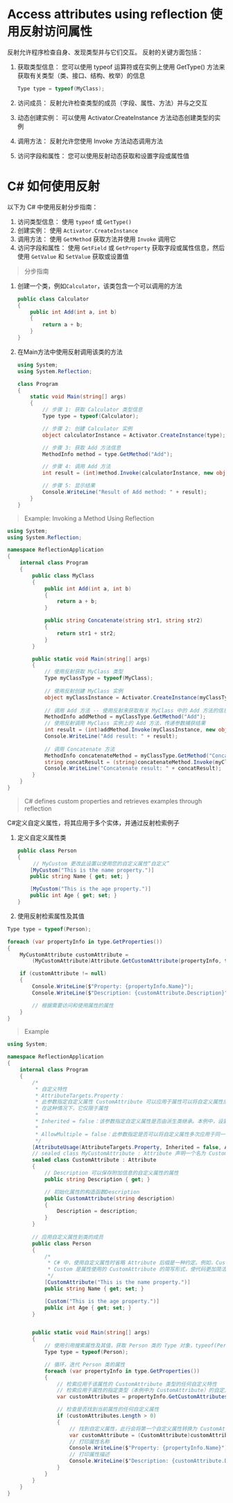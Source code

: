 # Access attributes using reflection 使用反射访问属性

反射允许程序检查自身、发现类型并与它们交互。 反射的关键方面包括：

1. 获取类型信息： 您可以使用 typeof 运算符或在实例上使用 GetType() 方法来获取有关类型（类、接口、结构、枚举）的信息

   ```c#
   Type type = typeof(MyClass);
   ```

2. 访问成员： 反射允许检查类型的成员（字段、属性、方法）并与之交互

3. 动态创建实例： 可以使用 Activator.CreateInstance 方法动态创建类型的实例

4. 调用方法：
   反射允许您使用 Invoke 方法动态调用方法

5. 访问字段和属性： 您可以使用反射动态获取和设置字段或属性值

   

# C# 如何使用反射

以下为 C# 中使用反射分步指南：

1. 访问类型信息： 使用 `typeof` 或 `GetType()`
2. 创建实例： 使用 `Activator.CreateInstance`
3. 调用方法： 使用 `GetMethod` 获取方法并使用 `Invoke` 调用它
4. 访问字段和属性：
   使用 `GetField` 或 `GetProperty` 获取字段或属性信息，然后使用 `GetValue` 和 `SetValue` 获取或设置值



> 分步指南

1. 创建一个类，例如`Calculator`，该类包含一个可以调用的方法

   ```c#
   public class Calculator
   {
       public int Add(int a, int b)
       {
           return a + b;
       }
   }
   ```

2. 在Main方法中使用反射调用该类的方法

   ```c#
   using System;
   using System.Reflection;
   
   class Program
   {
       static void Main(string[] args)
       {
           // 步骤 1: 获取 Calculator 类型信息
           Type type = typeof(Calculator);
   
           // 步骤 2: 创建 Calculator 实例
           object calculatorInstance = Activator.CreateInstance(type);
   
           // 步骤 3: 获取 Add 方法信息
           MethodInfo method = type.GetMethod("Add");
   
           // 步骤 4: 调用 Add 方法
           int result = (int)method.Invoke(calculatorInstance, new object[] { 10, 20 });
   
           // 步骤 5: 显示结果
           Console.WriteLine("Result of Add method: " + result);
       }
   }
   ```

   

> Example: Invoking a Method Using Reflection

```c#
using System;
using System.Reflection;

namespace ReflectionApplication
{
    internal class Program
    {
        public class MyClass
        {
            public int Add(int a, int b)
            {
                return a + b;
            }

            public string Concatenate(string str1, string str2)
            {
                return str1 + str2;
            }
        }

        public static void Main(string[] args)
        {
            // 使用反射获取 MyClass 类型
            Type myClassType = typeof(MyClass);
            
            // 使用反射创建 MyClass 实例
            object myClassInstance = Activator.CreateInstance(myClassType);
            
            // 调用 Add 方法 -- 使用反射来获取有关 MyClass 中的 Add 方法的信息
            MethodInfo addMethod = myClassType.GetMethod("Add");
            // 使用反射调用 MyClass 实例上的 Add 方法，传递参数捕获结果
            int result = (int)addMethod.Invoke(myClassInstance, new object[] { 10, 20 });
            Console.WriteLine("Add result: " + result);
            
            // 调用 Concatenate 方法
            MethodInfo concatenateMethod = myClassType.GetMethod("Concatenate");
            string concatResult = (string)concatenateMethod.Invoke(myClassInstance, new object[] { "Hello ", "Htl" });
            Console.WriteLine("Concatenate result: " + concatResult);
        }
    }
}
```



> C# defines custom properties and retrieves examples through reflection

C#定义自定义属性，将其应用于多个实体，并通过反射检索例子

1. 定义自定义属性类

   ```c#
   public class Person
   {
     	// MyCustom 更改此设置以使用您的自定义属性“自定义”
       [MyCustom("This is the name property.")]
       public string Name { get; set; }
   
       [MyCustom("This is the age property.")]
       public int Age { get; set; }
   }
   ```

   

2. 使用反射检索属性及其值

```c#
Type type = typeof(Person);

foreach (var propertyInfo in type.GetProperties())
{
    MyCustomAttribute customAttribute =
        (MyCustomAttribute)Attribute.GetCustomAttribute(propertyInfo, typeof(MyCustomAttribute));

    if (customAttribute != null)
    {
        Console.WriteLine($"Property: {propertyInfo.Name}");
        Console.WriteLine($"Description: {customAttribute.Description}");

        // 根据需要访问和使用属性的属性
    }
}
```



> Example

```c#
using System;

namespace ReflectionApplication
{
    internal class Program
    {
        /*
         * 自定义特性
         * AttributeTargets.Property：
         * 此参数指定自定义属性 CustomAttribute 可以应用于属性可以将自定义属性应用于各种程序元素，例如类、方法、属性等
         * 在这种情况下，它仅限于属性
         *
         * Inherited = false：该参数指定自定义属性是否由派生类继承。本例中，设置为 false，这意味着自定义属性不会被派生类继承
         *
         * AllowMultiple = false：此参数指定是否可以将自定义属性多次应用于同一目标。将其设置为 false 意味着该属性只能应用于属性一次
         */
        [AttributeUsage(AttributeTargets.Property, Inherited = false, AllowMultiple = false)]
        // sealed class MyCustomAttribute : Attribute 声明一个名为 CustomAttribute 的自定义属性，属性继承 Attribute
        sealed class CustomAttribute : Attribute 
        {
            // Description 可以保存附加信息的自定义属性的属性
            public string Description { get; }

            // 初始化属性的构造函数Description
            public CustomAttribute(string description)
            {
                Description = description;
            }
        }
        
        // 应用自定义属性到类的成员
        public class Person
        {
            /*
             * C# 中，使用自定义属性时省略 Attribute 后缀是一种约定。例如，CustomAttribute 通常用作 Custom。为了简洁性和可读性，C# 编译器允许这样做
             * Custom 是属性使用的 CustomAttribute 的简写形式，使代码更加简洁和可读
             */
            [CustomAttribute("This is the name property.")]
            public string Name { get; set; }

            [Custom("This is the age property.")]
            public int Age { get; set; }
        }


        public static void Main(string[] args)
        {
            // 使用引用搜索属性及其值，获取 Person 类的 Type 对象，typeof(Person) 返回表示 Person 类的 Type 对象
            Type type = typeof(Person);

            // 循环，迭代 Person 类的属性
            foreach (var propertyInfo in type.GetProperties())
            {
                // 检索应用于该属性的 CustomAttribute 类型的任何自定义特性
                // 检索应用于属性的指定类型（本例中为 CustomAttribute）的自定义特性数组
                var customAttributes = propertyInfo.GetCustomAttributes(typeof(CustomAttribute), false);

                // 检查是否找到当前属性的任何自定义属性
                if (customAttributes.Length > 0)
                {
                    // 找到自定义属性，此行会将第一个自定义属性转换为 CustomAttribute 类型
                    var customAttribute = (CustomAttribute)customAttributes[0];
                    // 打印属性名称
                    Console.WriteLine($"Property: {propertyInfo.Name}");
                    // 打印属性描述
                    Console.WriteLine($"Description: {customAttribute.Description}");
                }
            }
        }
    }
}
```




